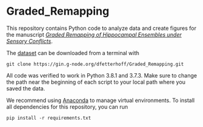 # Graded_Remapping

This repository contains Python code to analyze data and create figures for the manuscript [_Graded Remapping of Hippocampal Ensembles under Sensory Conflicts_](https://doi.org/10.1016/j.celrep.2021.109661).

The [dataset](https://gin.g-node.org/dfetterhoff/Graded_Remapping) can be downloaded from a terminal with 
```
git clone https://gin.g-node.org/dfetterhoff/Graded_Remapping.git
```

All code was verified to work in Python 3.8.1 and 3.7.3. Make sure to change the path near the beginning of each script to your local path where you saved the data.

We recommend using [Anaconda](https://www.anaconda.com/) to manage virtual environments. To install all dependencies for this repository, you can run 
```
pip install -r requirements.txt
```
